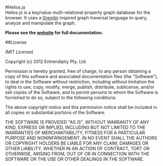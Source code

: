 #Helios.js  
Helios.js is a key/value multi-relational property graph database for the browser. It uses a [Gremlin](http://gremlin.tinkerpop.com) inspired graph traversal language to query, analyze and manipulate the graph.  

__Please see the [website](http://entrendipity.github.com/helios.js/) for full documentation.__

##License  

(MIT License)

Copyright (c) 2012 Entrendipity Pty. Ltd.

Permission is hereby granted, free of charge, to any person obtaining a copy of this software and associated documentation files (the "Software"), to deal in the Software without restriction, including without limitation the rights to use, copy, modify, merge, publish, distribute, sublicense, and/or sell copies of the Software, and to permit persons to whom the Software is furnished to do so, subject to the following conditions:

The above copyright notice and this permission notice shall be included in all copies or substantial portions of the Software.

THE SOFTWARE IS PROVIDED "AS IS", WITHOUT WARRANTY OF ANY KIND, EXPRESS OR IMPLIED, INCLUDING BUT NOT LIMITED TO THE WARRANTIES OF MERCHANTABILITY, FITNESS FOR A PARTICULAR PURPOSE AND NONINFRINGEMENT. IN NO EVENT SHALL THE AUTHORS OR COPYRIGHT HOLDERS BE LIABLE FOR ANY CLAIM, DAMAGES OR OTHER LIABILITY, WHETHER IN AN ACTION OF CONTRACT, TORT OR OTHERWISE, ARISING FROM, OUT OF OR IN CONNECTION WITH THE SOFTWARE OR THE USE OR OTHER DEALINGS IN THE SOFTWARE.